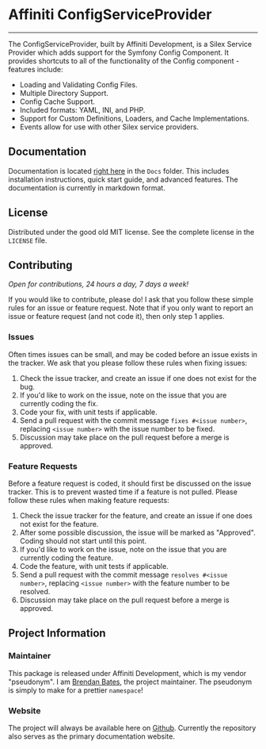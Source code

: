 # Affiniti ConfigServiceProvider
---
The ConfigServiceProvider, built by Affiniti Development, is a Silex Service Provider which adds support for the Symfony Config Component.  It provides shortcuts to all of the functionality of the Config component - features include:

- Loading and Validating Config Files.
- Multiple Directory Support.
- Config Cache Support.
- Included formats: YAML, INI, and PHP.
- Support for Custom Definitions, Loaders, and Cache Implementations.
- Events allow for use with other Silex service providers.

## Documentation

Documentation is located [right here](Docs/index.md) in the `Docs` folder.  This includes installation instructions, quick start guide, and advanced features.  The documentation is currently in markdown format.

## License

Distributed under the good old MIT license.  See the complete license in the `LICENSE` file.

## Contributing

*Open for contributions, 24 hours a day, 7 days a week!*

If you would like to contribute, please do!  I ask that you follow these simple rules for an issue or feature request.  Note that if you only want to report an issue or feature request (and not code it), then only step 1 applies. 

### Issues

Often times issues can be small, and may be coded before an issue exists in the tracker.  We ask that you please follow these rules when fixing issues:

1.  Check the issue tracker, and create an issue if one does not exist for the bug.
2.  If you'd like to work on the issue, note on the issue that you are currently coding the fix.  
3.  Code your fix, with unit tests if applicable.
4.  Send a pull request with the commit message `fixes #<issue number>`, replacing `<issue number>` with the issue number to be fixed.
5.  Discussion may take place on the pull request before a merge is approved. 

### Feature Requests

Before a feature request is coded, it should first be discussed on the issue tracker.  This is to prevent wasted time if a feature is not pulled.  Please follow these rules when making feature requests:

1.  Check the issue tracker for the feature, and create an issue if one does not exist for the feature.
2.  After some possible discussion, the issue will be marked as "Approved".  Coding should not start until this point.
3.  If you'd like to work on the issue, note on the issue that you are currently coding the feature.
4.  Code the feature, with unit tests if applicable.
5.  Send a pull request with the commit message `resolves #<issue number>`, replacing `<issue number>` with the feature number to be resolved.
6.  Discussion may take place on the pull request before a merge is approved.

## Project Information

### Maintainer

This package is released under Affiniti Development, which is my vendor "pseudonym".  I am [Brendan Bates](http://www.brendan-bates.com/), the project maintainer.  The pseudonym is simply to make for a prettier `namespace`!

### Website

The project will always be available here on [Github](http://github.com/affinitidev/silex-config).  Currently the repository also serves as the primary documentation website.